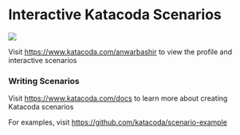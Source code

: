 # Interactive Katacoda Scenarios

[![](http://shields.katacoda.com/katacoda/anwarbashir/count.svg)](https://www.katacoda.com/anwarbashir "Get your profile on Katacoda.com")

Visit https://www.katacoda.com/anwarbashir to view the profile and interactive scenarios

### Writing Scenarios
Visit https://www.katacoda.com/docs to learn more about creating Katacoda scenarios

For examples, visit https://github.com/katacoda/scenario-example
